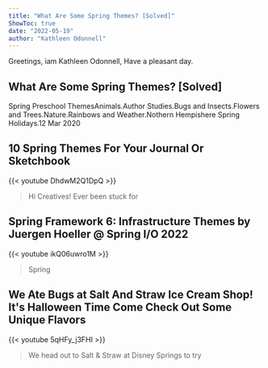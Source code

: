 ```yaml
---
title: "What Are Some Spring Themes? [Solved]"
ShowToc: true 
date: "2022-05-19"
author: "Kathleen Odonnell" 
---
```


Greetings, iam Kathleen Odonnell, Have a pleasant day.
## What Are Some Spring Themes? [Solved]
 Spring Preschool ThemesAnimals.Author Studies.Bugs and Insects.Flowers and Trees.Nature.Rainbows and Weather.Nothern Hempishere Spring Holidays.12 Mar 2020

## 10 Spring Themes For Your Journal Or Sketchbook
{{< youtube DhdwM2Q1DpQ >}}
>Hi Creatives! Ever been stuck for 

## Spring Framework 6: Infrastructure Themes by Juergen Hoeller @ Spring I/O 2022
{{< youtube ikQ06uwro1M >}}
>Spring

## We Ate Bugs at Salt And Straw Ice Cream Shop! It's Halloween Time Come Check Out Some Unique Flavors
{{< youtube 5qHFy_j3FHI >}}
>We head out to Salt & Straw at Disney Springs to try 

